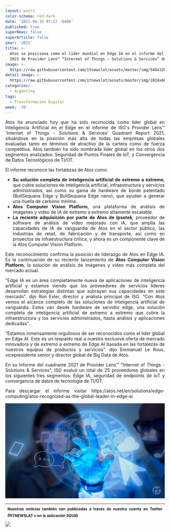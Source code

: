 ```yaml
---
layout: posts
color-schema: red-dark
date: '2021-09-15 07:17 -0400'
published: true
superNews: false
superArticle: false
year: '2021'
title: >-
  Atos se posiciona como el líder mundial en Edge IA en el informe del cuadrante
  2021 de Provider Lens™ “Internet of Things – Solutions & Services” de ISG
image: >-
  https://raw.githubusercontent.com/itnewslat/assets/master/img/540x320/Computacion-de-Borde-p.jpg
detail-image: >-
  https://raw.githubusercontent.com/itnewslat/assets/master/img/1024x680/Computacion-de-Borde-g.jpg
categories:
  - Argentina
tags:
  - Transformación Digital
week: '39'
---
```

<p style="text-align: justify;">Atos ha anunciado hoy que ha sido reconocida como líder global en Inteligencia Artificial en el Edge en el informe de ISG's Provider Lens™ 'Internet of Things - Solutions &amp; Services' Quadrant Report 2021, situándose en la posición más alta de todas las empresas globales evaluadas tanto en términos de atractivo de la cartera como de fuerza competitiva. Atos también ha sido nombrada líder global en los otros dos segmentos analizados: Seguridad de Puntos Finales de IoT, y Convergencia de Datos Tecnológicos de TI/OT.</p>
<p style="text-align: justify;">El informe reconoce las fortalezas de Atos como:</p>

<ul style="text-align: justify;">
	<li><strong>Su solución completa de inteligencia artificial de extremo a extremo</strong>, que cubre soluciones de inteligencia artificial, infraestructura y servicios administrados, así como su gama de hardware de borde patentado (BullSequana Edge y BullSequana Edge nano), que ayudan a generar una huella de carbono mínima.</li>
	<li><strong>Atos Computer Vision Platform</strong>, una plataforma de análisis de imágenes y video de IA de extremo a extremo altamente escalable.</li>
	<li><strong>La reciente adquisición por parte de Atos de Ipsotek</strong>, proveedor de software de análisis de video mejorado con IA, que amplía las capacidades de IA de vanguardia de Atos en el sector público, las industrias de retail, de fabricación y de transporte, así como en proyectos de infraestructura crítica, y ahora es un componente clave de la Atos Computer Vision Platform.</li>
</ul>
<p style="text-align: justify;">Este reconocimiento confirma la posición de liderazgo de Atos en Edge IA. Es la continuación de su reciente lanzamiento de <strong>Atos Computer Vision Platform</strong>, la solución de análisis de imágenes y vídeo más completa del mercado actual.</p>
<p style="text-align: justify;">"Edge IA es un área completamente nueva de aplicaciones de inteligencia artificial y estamos viendo que los proveedores de servicios líderes desarrollan estrategias distintas que subrayan sus capacidades en este mercado". dijo Ron Exler, director y analista principal de ISG. “Con Atos vemos el alcance completo de las soluciones de inteligencia artificial de vanguardia. Estos van desde hardware de servidor edge, una solución completa de inteligencia artificial de extremo a extremo que cubre la infraestructura y los servicios administrados, hasta análisis y aplicaciones dedicadas".</p>
<p style="text-align: justify;">“Estamos inmensamente orgullosos de ser reconocidos como el líder global en Edge AI. Este es un respaldo real a nuestra exclusiva oferta de mercado innovadora y de extremo a extremo de Edge AI basada en las fortalezas de nuestros equipos de productos y servicios". dijo Emmanuel Le Roux, vicepresidente senior y director global de Big Data de Atos.</p>
<p style="text-align: justify;">En su Informe del cuadrante 2021 de Provider Lens™ "Internet of Things - Solutions &amp; Services", ISG evaluó un total de 25 proveedores globales en los siguientes tres segmentos: Edge IA, seguridad de endpoints de IoT y convergencia de datos de tecnología de TI/OT.</p>
<p style="text-align: justify;">Para descargar el informe visitar https://atos.net/en/solutions/edge-computing/atos-recognized-as-the-global-leader-in-edge-ai</p>

![](https://raw.githubusercontent.com/itnewslat/assets/master/img/540x320/Computacion-de-Borde-p.jpg)

<table style="height: 42px;" width="569">
<tbody>
<tr>
<td style="text-align: justify;"><sub><strong>Nuestras noticias también son publicadas a través de nuestra cuenta en Twitter <a href="https://twitter.com/itnewslat?lang=es">@ITNEWSLAT</a> y en la aplicación <a href="https://squidapp.co/en/">SQUID</a></strong></sub></td>
</tr>
</tbody>
</table>

<img src="https://tracker.metricool.com/c3po.jpg?hash=56f88a41e39ab42c063cc51676587a04"/>

